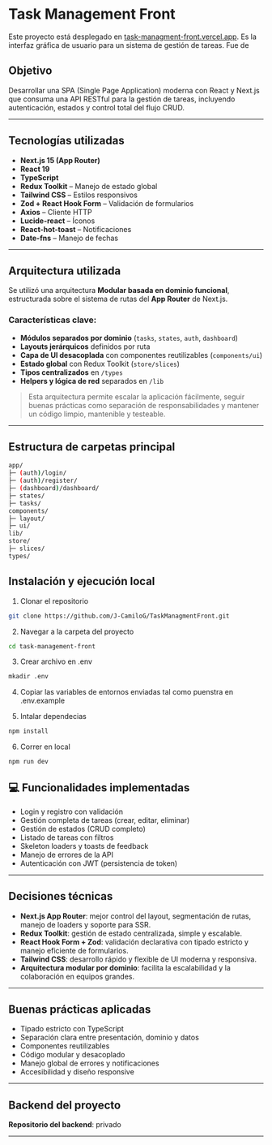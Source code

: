 # Task Management Front

Este proyecto está desplegado en [task-managment-front.vercel.app](https://task-managment-front.vercel.app). Es la interfaz gráfica de usuario para un sistema de gestión de tareas. Fue de

##  Objetivo

Desarrollar una SPA (Single Page Application) moderna con React y Next.js que consuma una API RESTful para la gestión de tareas, incluyendo autenticación, estados y control total del flujo CRUD.

---

##  Tecnologías utilizadas

- **Next.js 15 (App Router)**
- **React 19**
- **TypeScript**
- **Redux Toolkit** – Manejo de estado global
- **Tailwind CSS** – Estilos responsivos
- **Zod + React Hook Form** – Validación de formularios
- **Axios** – Cliente HTTP
- **Lucide-react** – Íconos
- **React-hot-toast** – Notificaciones
- **Date-fns** – Manejo de fechas

---

##  Arquitectura utilizada

Se utilizó una arquitectura **Modular basada en dominio funcional**, estructurada sobre el sistema de rutas del **App Router** de Next.js.

###  Características clave:

- **Módulos separados por dominio** (`tasks`, `states`, `auth`, `dashboard`)
- **Layouts jerárquicos** definidos por ruta
- **Capa de UI desacoplada** con componentes reutilizables (`components/ui`)
- **Estado global** con Redux Toolkit (`store/slices`)
- **Tipos centralizados** en `/types`
- **Helpers y lógica de red** separados en `/lib`

>  Esta arquitectura permite escalar la aplicación fácilmente, seguir buenas prácticas como separación de responsabilidades y mantener un código limpio, mantenible y testeable.

---

## Estructura de carpetas principal

```bash
app/
├─ (auth)/login/
├─ (auth)/register/
├─ (dashboard)/dashboard/
├─ states/
├─ tasks/
components/
├─ layout/
├─ ui/
lib/
store/
├─ slices/
types/
```

## Instalación y ejecución local

1. Clonar el repositorio
```bash
git clone https://github.com/J-CamiloG/TaskManagmentFront.git
```
2. Navegar a la carpeta del proyecto
```bash
cd task-management-front
```
3. Crear archivo en .env
```bash
mkadir .env
```
4. Copiar las variables de entornos enviadas tal como puenstra en .env.example

5. Intalar dependecias 
```bash
npm install
```
6. Correr en local
```bash
npm run dev
```


## 💻 Funcionalidades implementadas

- Login y registro con validación
- Gestión completa de tareas (crear, editar, eliminar)
- Gestión de estados (CRUD completo)
- Listado de tareas con filtros
- Skeleton loaders y toasts de feedback
- Manejo de errores de la API
- Autenticación con JWT (persistencia de token)

---

##  Decisiones técnicas

- **Next.js App Router**: mejor control del layout, segmentación de rutas, manejo de loaders y soporte para SSR.
- **Redux Toolkit**: gestión de estado centralizada, simple y escalable.
- **React Hook Form + Zod**: validación declarativa con tipado estricto y manejo eficiente de formularios.
- **Tailwind CSS**: desarrollo rápido y flexible de UI moderna y responsiva.
- **Arquitectura modular por dominio**: facilita la escalabilidad y la colaboración en equipos grandes.

---

## Buenas prácticas aplicadas

- Tipado estricto con TypeScript
- Separación clara entre presentación, dominio y datos
- Componentes reutilizables
- Código modular y desacoplado
- Manejo global de errores y notificaciones
- Accesibilidad y diseño responsive

---

## Backend del proyecto
**Repositorio del backend**: privado 

---
